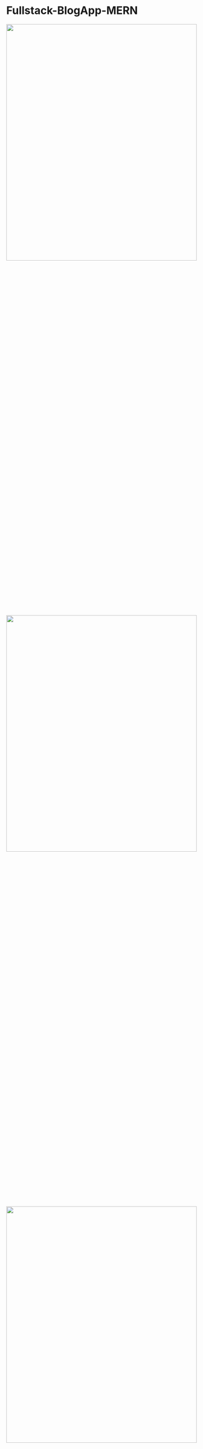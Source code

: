 # Fullstack-BlogApp-MERN

<div>
  <img src="https://github.com/YagizTopaldemir/Fullstack-BlogApp-Mern/assets/159691508/9d20e6d9-e698-4782-8211-a7c330dc32c1" width="100%" height="40%" alt="">
  <img src="https://github.com/YagizTopaldemir/Fullstack-BlogApp-Mern/assets/159691508/ecd847ae-04ea-430c-8eba-687a2c69a590" width="100%" height="40%" alt="">
  <img src="https://github.com/YagizTopaldemir/Fullstack-BlogApp-Mern/assets/159691508/ab739d41-7ace-4bb8-887b-28ce496956a2" width="100%" height="40%" alt="">
  <img src="https://github.com/YagizTopaldemir/Fullstack-BlogApp-Mern/assets/159691508/2cdaf686-aa58-4be9-9f61-dcaa99b91e75" width="100%" height="40%" alt="">
</div>

<div>
  <img src="https://github.com/YagizTopaldemir/Fullstack-BlogApp-Mern/assets/159691508/5ae40f95-bba5-4c12-8d98-253ada5856a5" width="100%" height="40%" alt="">
  <img src="https://github.com/YagizTopaldemir/Fullstack-BlogApp-Mern/assets/159691508/2fd70205-eb95-4a26-993e-608dc1d00a18" width="100%" height="40%" alt="">
</div>

<div>
  <img src="https://github.com/YagizTopaldemir/Fullstack-BlogApp-Mern/assets/159691508/935e438a-a0b8-4773-952c-46e66f5b94cb" width="100%" height="40%" alt="">
</div>

<div>
  <img src="https://github.com/YagizTopaldemir/Fullstack-BlogApp-Mern/assets/159691508/36402bbd-4c62-466a-a8ce-e92a0c8daccc" width="100%" height="40%" alt="">
  <img src="https://github.com/YagizTopaldemir/Fullstack-BlogApp-Mern/assets/159691508/f2ea9e9a-7791-419e-b82f-bcb90a3bf6b3" width="100%" height="40%" alt="">
  <img src="https://github.com/YagizTopaldemir/Fullstack-BlogApp-Mern/assets/159691508/adb2a280-46ad-4664-be6a-e3358134f299" width="100%" height="40%" alt="">
</div>


<div>
  <img src="https://github.com/YagizTopaldemir/Fullstack-BlogApp-Mern/assets/159691508/67e416f8-b077-4ae0-ac04-ef8d2e2c0d46" width="100%" height="40%" alt="">
  <img src="https://github.com/YagizTopaldemir/Fullstack-BlogApp-Mern/assets/159691508/3c84b760-3fc7-4299-a6d4-cbeb138bab2c" width="100%" height="40%" alt="">
  <img src="https://github.com/YagizTopaldemir/Fullstack-BlogApp-Mern/assets/159691508/d9a2d724-a7cd-4894-8339-ff516633558b" width="100%" height="40%" alt="">
</div>








